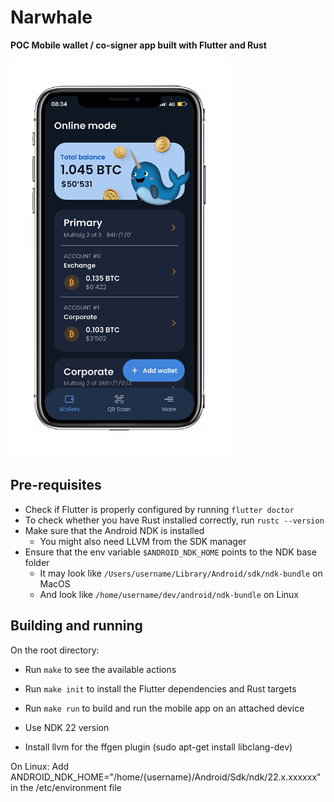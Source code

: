 # Narwhale

**POC Mobile wallet / co-signer app built with Flutter and Rust**

<img src="/docs/media/media1x512.png" width="350">

## Pre-requisites

- Check if Flutter is properly configured by running `flutter doctor`
- To check whether you have Rust installed correctly, run `rustc --version`
- Make sure that the Android NDK is installed
  - You might also need LLVM from the SDK manager
- Ensure that the env variable `$ANDROID_NDK_HOME` points to the NDK base folder
  - It may look like `/Users/username/Library/Android/sdk/ndk-bundle` on MacOS
  - And look like `/home/username/dev/android/ndk-bundle` on Linux

## Building and running

On the root directory:

- Run `make` to see the available actions
- Run `make init` to install the Flutter dependencies and Rust targets
- Run `make run` to build and run the mobile app on an attached device

- Use NDK 22 version
- Install llvm for the ffgen plugin (sudo apt-get install libclang-dev)

On Linux:
Add ANDROID_NDK_HOME="/home/{username}/Android/Sdk/ndk/22.x.xxxxxx" in the /etc/environment file
